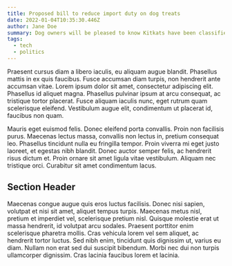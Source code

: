 ```yaml
---
title: Proposed bill to reduce import duty on dog treats
date: 2022-01-04T10:35:30.446Z
author: Jane Doe
summary: Dog owners will be pleased to know Kitkats have been classified as a dog treat
tags:
  - tech
  - politics
---
```

Praesent cursus diam a libero iaculis, eu aliquam augue blandit. Phasellus mattis in ex quis faucibus. Fusce accumsan diam turpis, non hendrerit ante accumsan vitae. Lorem ipsum dolor sit amet, consectetur adipiscing elit. Phasellus id aliquet magna. Phasellus pulvinar ipsum at arcu consequat, ac tristique tortor placerat. Fusce aliquam iaculis nunc, eget rutrum quam scelerisque eleifend. Vestibulum augue elit, condimentum ut placerat id, faucibus non quam.

Mauris eget euismod felis. Donec eleifend porta convallis. Proin non facilisis purus. Maecenas lectus massa, convallis non lectus in, pretium consequat leo. Phasellus tincidunt nulla eu fringilla tempor. Proin viverra mi eget justo laoreet, et egestas nibh blandit. Donec auctor semper felis, ac hendrerit risus dictum et. Proin ornare sit amet ligula vitae vestibulum. Aliquam nec tristique orci. Curabitur sit amet condimentum lacus.

## Section Header

Maecenas congue augue quis eros luctus facilisis. Donec nisi sapien, volutpat et nisi sit amet, aliquet tempus turpis. Maecenas metus nisl, pretium et imperdiet vel, scelerisque pretium nisl. Quisque molestie erat ut massa hendrerit, id volutpat arcu sodales. Praesent porttitor enim scelerisque pharetra mollis. Cras vehicula lorem vel sem aliquet, ac hendrerit tortor luctus. Sed nibh enim, tincidunt quis dignissim ut, varius eu diam. Nullam non erat sed dui suscipit bibendum. Morbi nec dui non turpis ullamcorper dignissim. Cras lacinia faucibus lorem et lacinia.
